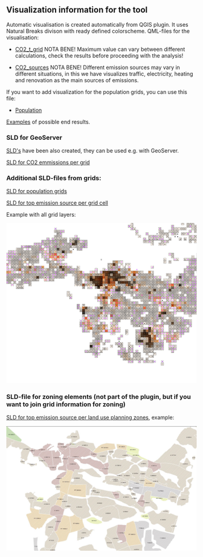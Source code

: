 ## Visualization information for the tool

Automatic visualisation is created automatically from QGIS plugin. It uses Natural Breaks divison with ready defined colorscheme. QML-files for the visualisation:

- [CO2_t_grid](CO2_t_grid.qml) NOTA BENE! Maximum value can vary between different calculations, check the results before proceeding with the analysis!

- [CO2_sources](CO2_sources.qml) NOTA BENE! Different emission sources may vary in different situations, in this we have visualizes traffic, electricity, heating and renovation as the main sources of emissions.

If you want to add visualization for the population grids, you can use this file:

- [Population](Population.qml)

[Examples](CO2_visualisoinnit.pdf) of possible end results.

### SLD for GeoServer

[SLD's](visualizations_SLD) have been also created, they can be used e.g. with GeoServer.

[SLD for CO2 emmissions per grid](visualizations_SLD/co2_emissions.sld)

### Additional SLD-files from grids:

[SLD for population grids](visualizations_SLD/population.sld)

[SLD for top emission source per grid cell](visualizations_SLD/top_emission_source_per_grid_cell.sld)

Example with all grid layers:

![Example of SLD for grids](visualizations_SLD/sld_grids.png)

### SLD-file for zoning elements (not part of the plugin, but if you want to join grid information for zoning)

[SLD for top emission source per land use planning zones](visualizations_SLD/top_emission_source_per_land_use_planning_zones.sld), example:

![Zoning ](visualizations_SLD/seuranalueet_ei_laatikoita.JPG)
